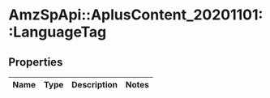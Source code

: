 # AmzSpApi::AplusContent_20201101::LanguageTag

## Properties
Name | Type | Description | Notes
------------ | ------------- | ------------- | -------------

